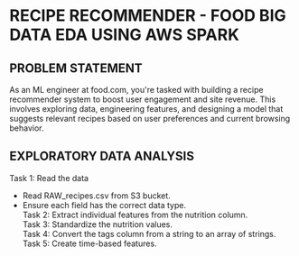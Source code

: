 # RECIPE RECOMMENDER - FOOD BIG DATA EDA USING AWS SPARK
## PROBLEM STATEMENT
As an ML engineer at food.com, you're tasked with building a recipe recommender system to boost user engagement and site revenue. This involves exploring data, engineering features, and designing a model that suggests relevant recipes based on user preferences and current browsing behavior.
## EXPLORATORY DATA ANALYSIS
Task 1: Read the data <br/>
- Read RAW_recipes.csv from S3 bucket. <br/>
- Ensure each field has the correct data type. <br/>
Task 2: Extract individual features from the nutrition column. <br/>
Task 3: Standardize the nutrition values. <br/>
Task 4: Convert the tags column from a string to an array of strings.<br/>
Task 5:  Create time-based features.
